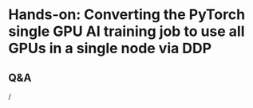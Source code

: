 # Hands-on: Converting the PyTorch single GPU AI training job to use all GPUs in a single node via DDP

<!--
[Exercises on the course GitHub](https://github.com/Lumi-supercomputer/Getting_Started_with_AI_workshop/tree/ai-20251008/08_Scaling_to_multiple_GPUs).
-->

<!--
[Exercises on the course GitHub](https://github.com/Lumi-supercomputer/Getting_Started_with_AI_workshop/tree/main/08_Scaling_to_multiple_GPUs).
-->

<!--
A video recording of the discussion of the solution will follow.
-->

<!--
<video src="https://462000265.lumidata.eu/ai-20251008/recordings/E08_MultipleGPUs.mp4" controls="controls"></video>
-->


## Q&A

/

